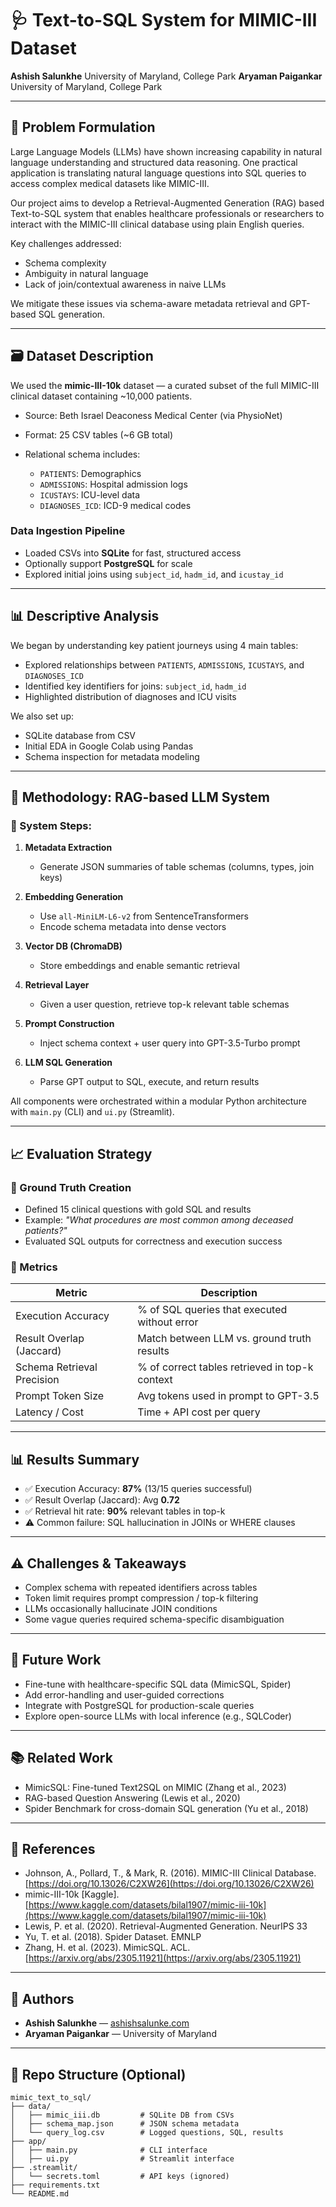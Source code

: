 # 🩺 Text-to-SQL System for MIMIC-III Dataset

**Ashish Salunkhe**
University of Maryland, College Park
**Aryaman Paigankar**
University of Maryland, College Park

---

## 📌 Problem Formulation

Large Language Models (LLMs) have shown increasing capability in natural language understanding and structured data reasoning. One practical application is translating natural language questions into SQL queries to access complex medical datasets like MIMIC-III.

Our project aims to develop a Retrieval-Augmented Generation (RAG) based Text-to-SQL system that enables healthcare professionals or researchers to interact with the MIMIC-III clinical database using plain English queries.

Key challenges addressed:

* Schema complexity
* Ambiguity in natural language
* Lack of join/contextual awareness in naive LLMs

We mitigate these issues via schema-aware metadata retrieval and GPT-based SQL generation.

---

## 🗃️ Dataset Description

We used the **mimic-III-10k** dataset — a curated subset of the full MIMIC-III clinical dataset containing \~10,000 patients.

* Source: Beth Israel Deaconess Medical Center (via PhysioNet)
* Format: 25 CSV tables (\~6 GB total)
* Relational schema includes:

  * `PATIENTS`: Demographics
  * `ADMISSIONS`: Hospital admission logs
  * `ICUSTAYS`: ICU-level data
  * `DIAGNOSES_ICD`: ICD-9 medical codes

### Data Ingestion Pipeline

* Loaded CSVs into **SQLite** for fast, structured access
* Optionally support **PostgreSQL** for scale
* Explored initial joins using `subject_id`, `hadm_id`, and `icustay_id`

---

## 📊 Descriptive Analysis

We began by understanding key patient journeys using 4 main tables:

* Explored relationships between `PATIENTS`, `ADMISSIONS`, `ICUSTAYS`, and `DIAGNOSES_ICD`
* Identified key identifiers for joins: `subject_id`, `hadm_id`
* Highlighted distribution of diagnoses and ICU visits

We also set up:

* SQLite database from CSV
* Initial EDA in Google Colab using Pandas
* Schema inspection for metadata modeling

---

## 🧠 Methodology: RAG-based LLM System

### 🔧 System Steps:

1. **Metadata Extraction**

   * Generate JSON summaries of table schemas (columns, types, join keys)
2. **Embedding Generation**

   * Use `all-MiniLM-L6-v2` from SentenceTransformers
   * Encode schema metadata into dense vectors
3. **Vector DB (ChromaDB)**

   * Store embeddings and enable semantic retrieval
4. **Retrieval Layer**

   * Given a user question, retrieve top-k relevant table schemas
5. **Prompt Construction**

   * Inject schema context + user query into GPT-3.5-Turbo prompt
6. **LLM SQL Generation**

   * Parse GPT output to SQL, execute, and return results

All components were orchestrated within a modular Python architecture with `main.py` (CLI) and `ui.py` (Streamlit).

---

## 📈 Evaluation Strategy

### 🎯 Ground Truth Creation

* Defined 15 clinical questions with gold SQL and results
* Example: *"What procedures are most common among deceased patients?"*
* Evaluated SQL outputs for correctness and execution success

### 📏 Metrics

| Metric                     | Description                                    |
| -------------------------- | ---------------------------------------------- |
| Execution Accuracy         | % of SQL queries that executed without error   |
| Result Overlap (Jaccard)   | Match between LLM vs. ground truth results     |
| Schema Retrieval Precision | % of correct tables retrieved in top-k context |
| Prompt Token Size          | Avg tokens used in prompt to GPT-3.5           |
| Latency / Cost             | Time + API cost per query                      |

---

## 📊 Results Summary

* ✅ Execution Accuracy: **87%** (13/15 queries successful)
* ✅ Result Overlap (Jaccard): Avg **0.72**
* ✅ Retrieval hit rate: **90%** relevant tables in top-k
* ⚠️ Common failure: SQL hallucination in JOINs or WHERE clauses

---

## ⚠️ Challenges & Takeaways

* Complex schema with repeated identifiers across tables
* Token limit requires prompt compression / top-k filtering
* LLMs occasionally hallucinate JOIN conditions
* Some vague queries required schema-specific disambiguation

---

## 🔭 Future Work

* Fine-tune with healthcare-specific SQL data (MimicSQL, Spider)
* Add error-handling and user-guided corrections
* Integrate with PostgreSQL for production-scale queries
* Explore open-source LLMs with local inference (e.g., SQLCoder)

---

## 📚 Related Work

* MimicSQL: Fine-tuned Text2SQL on MIMIC (Zhang et al., 2023)
* RAG-based Question Answering (Lewis et al., 2020)
* Spider Benchmark for cross-domain SQL generation (Yu et al., 2018)

---

## 🔗 References

* Johnson, A., Pollard, T., & Mark, R. (2016). MIMIC-III Clinical Database. [https://doi.org/10.13026/C2XW26](https://doi.org/10.13026/C2XW26)
* mimic-III-10k \[Kaggle]. [https://www.kaggle.com/datasets/bilal1907/mimic-iii-10k](https://www.kaggle.com/datasets/bilal1907/mimic-iii-10k)
* Lewis, P. et al. (2020). Retrieval-Augmented Generation. NeurIPS 33
* Yu, T. et al. (2018). Spider Dataset. EMNLP
* Zhang, H. et al. (2023). MimicSQL. ACL. [https://arxiv.org/abs/2305.11921](https://arxiv.org/abs/2305.11921)

---

## 👥 Authors

* **Ashish Salunkhe** — [ashishsalunke.com](https://ashishsalunke.com)
* **Aryaman Paigankar** — University of Maryland

---

## 🚀 Repo Structure (Optional)

```
mimic_text_to_sql/
├── data/
│   ├── mimic_iii.db         # SQLite DB from CSVs
│   ├── schema_map.json      # JSON schema metadata
│   └── query_log.csv        # Logged questions, SQL, results
├── app/
│   ├── main.py              # CLI interface
│   ├── ui.py                # Streamlit interface
├── .streamlit/
│   └── secrets.toml         # API keys (ignored)
├── requirements.txt
└── README.md
```
